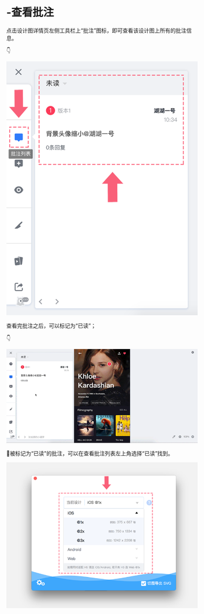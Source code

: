 # -查看批注

点击设计图详情页左侧工具栏上“批注”图标，即可查看该设计图上所有的批注信息。 

👇

![](../../../.gitbook/assets/2%20%2810%29.png)

查看完批注之后，可以标记为“已读”；

👇

![](../../../.gitbook/assets/3%20%284%29.gif)

💌被标记为“已读”的批注，可以在查看批注列表左上角选择“已读”找到。

![](../../../.gitbook/assets/4.png)

